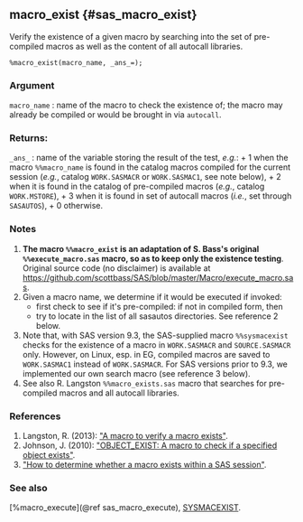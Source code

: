 ## macro_exist {#sas_macro_exist}
Verify the existence of a given macro by searching into the set of pre-compiled macros as well
as the content of all autocall libraries.

	%macro_exist(macro_name, _ans_=);

### Argument
`macro_name` : name of the macro to check the existence of; the macro may already be compiled 
	or would be brought in via `autocall`.

### Returns:
`_ans_` : name of the variable storing the result of the test, _e.g._:
		+ 1 when the macro `%%macro_name` is found in the catalog macros compiled for the current 
			session (_e.g._, catalog `WORK.SASMACR` or `WORK.SASMAC1`, see note below),
		+ 2 when it is found in the catalog of pre-compiled macros (_e.g._, catalog `WORK.MSTORE`),
		+ 3 when it is found in set of autocall macros (_i.e._, set through `SASAUTOS`),
		+ 0 otherwise.

### Notes
1. **The macro `%%macro_exist` is  an adaptation of S. Bass's original `%%execute_macro.sas` 
macro, so as to keep only the existence testing**. Original source code (no disclaimer) is 
available at <https://github.com/scottbass/SAS/blob/master/Macro/execute_macro.sas>. 
2. Given a macro name, we determine if it would be executed if invoked:
	- first check to see if it's pre-compiled: if not in compiled form, then 
	- try to locate in the list of all sasautos directories.
See reference 2 below.
3. Note that, with SAS version 9.3, the SAS-supplied macro `%%sysmacexist` checks for the existence 
of a macro in `WORK.SASMACR` and `SOURCE.SASMACR` only.  However, on Linux, esp. in EG, compiled 
macros are saved to `WORK.SASMAC1` instead of `WORK.SASMACR`. For SAS versions prior to 9.3, we 
implemented our own search macro (see reference 3 below).
4. See also R. Langston `%%macro_exists.sas` macro that searches for pre-compiled macros and all
autocall libraries.

### References
1. Langston, R. (2013): ["A macro to verify a macro exists"](http://support.sas.com/resources/papers/proceedings13/339-2013.pdf).
2. Johnson, J. (2010): ["OBJECT_EXIST: A macro to check if a specified object exists"](http://www.pharmasug.org/cd/papers/TU/TU01.pdf).
3. ["How to determine whether a macro exists within a SAS session"](http://support.sas.com/kb/36/360.html).

### See also
[%macro_execute](@ref sas_macro_execute),
[SYSMACEXIST](http://support.sas.com/documentation/cdl/en/mcrolref/62978/HTML/default/viewer.htm#n0xwysoo8i2j3kn13ls4thkn3xbp.htm).
